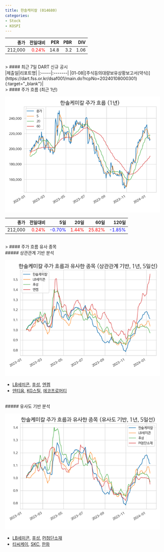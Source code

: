 ```yaml
---
title: 한솔케미칼 (014680)
categories:
- Stock
- KOSPI
---
```


|종가|전일대비|PER|PBR|DIV|
|---:|-------:|--:|--:|--:|
|212,000|<span style="color: red">0.24%</span>|14.8|3.2|1.06|

<!-- more -->

<br>
> #### 최근 7일 DART 신규 공시
<br>
|제출일|리포트명|
|:-----|:-------|
|01-08|[주식등의대량보유상황보고서(약식)](https://dart.fss.or.kr/dsaf001/main.do?rcpNo=20240108000301){:target="_blank"}|

<br>
> #### 주가 흐름 (최근 1년)

![014680](/assets/images/stock/014680.png)

|종가|전일대비|5일|20일|60일|120일|
|---:|-------:|--:|---:|---:|----:|
|212,000|<span style="color: red">0.24%</span>|<span style="color: blue">-0.70%</span>|<span style="color: red">1.44%</span>|<span style="color: red">25.82%</span>|<span style="color: blue">-1.85%</span>|

<br>
> #### 주가 흐름 유사 종목

<br>
##### 상관관계 기반 분석

![014680](/assets/images/stock/014680_corr.png)
- [LB세미콘](/061970/), [후성](/093370/), [엔켐](/348370/)
- [덴티움](/145720/), [KG스틸](/016380/), [에코프로머티](/450080/)

<br>
##### 유사도 기반 분석

![014680](/assets/images/stock/014680_sim.png)
- [LB세미콘](/061970/), [후성](/093370/), [PI첨단소재](/178920/)
- [티씨케이](/064760/), [SKC](/011790/), [한화](/000880/)